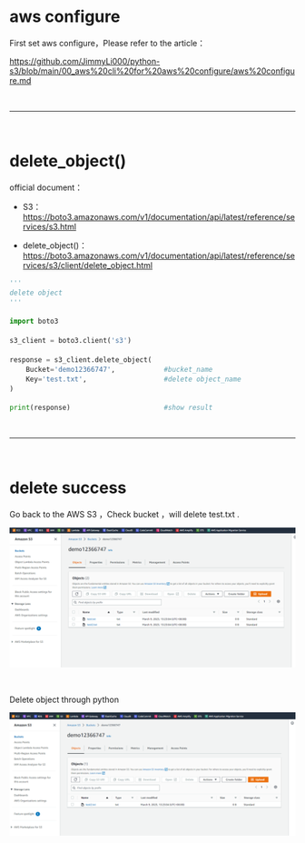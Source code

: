 # aws configure
First set aws configure，Please refer to the article：

https://github.com/JimmyLi000/python-s3/blob/main/00_aws%20cli%20for%20aws%20configure/aws%20configure.md

<div><br></div>

---
<div><br></div>

# delete_object()
official document：
- S3：
https://boto3.amazonaws.com/v1/documentation/api/latest/reference/services/s3.html

- delete_object()：
https://boto3.amazonaws.com/v1/documentation/api/latest/reference/services/s3/client/delete_object.html

```python
'''
delete object
'''

import boto3

s3_client = boto3.client('s3')

response = s3_client.delete_object(
    Bucket='demo12366747',            #bucket_name
    Key='test.txt',                   #delete object_name
)

print(response)                       #show result             
```


<div><br></div>

---
<div><br></div>

# delete success

Go back to the AWS S3 ，Check bucket ，will delete test.txt .

![[object.png]](https://github.com/JimmyLi000/python-s3/blob/main/delete_object()/1.png)

<div><br></div>

Delete object through python

![[delete object.png]](https://github.com/JimmyLi000/python-s3/blob/main/delete_object()/2.png)
